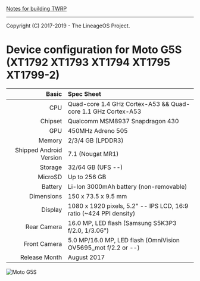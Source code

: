 [Notes for building TWRP](https://github.com/montanadevelopment/android_device_motorola_montana/blob/twrp-7.1/notes.md)

---

Copyright (C) 2017-2019 - The LineageOS Project.
 
Device configuration for Moto G5S (XT1792 XT1793 XT1794 XT1795 XT1799-2)
===========================================
Basic   | Spec Sheet
-------:|:-------------------------
CPU     | Quad-core 1.4 GHz Cortex-A53 && Quad-core 1.1 GHz Cortex-A53
Chipset | Qualcomm MSM8937 Snapdragon 430
GPU     | 450MHz Adreno 505
Memory  | 2/3/4 GB (LPDDR3)
Shipped Android Version | 7.1 (Nougat MR1)
Storage | 32/64 GB (UFS --)
MicroSD | Up to 256 GB
Battery | Li-Ion 3000mAh battery (non-removable)
Dimensions | 150 x 73.5 x 9.5 mm
Display | 1080 x 1920 pixels, 5.2" -- IPS LCD, 16:9 ratio (~424 PPI density)
Rear Camera  | 16.0 MP, LED flash (Samsung S5K3P3 f/2.0, 1/3.06")
Front Camera | 5.0 MP/16.0 MP, LED flash (OmniVision OV5695_mot f/2.2 or --<!--Need XT1799-2 camera details-->)
Release Month | August 2017
 
![Moto G5S](https://cdn2.gsmarena.com/vv/pics/motorola/motorola-moto-g5s-2.jpg "Moto G5S")
 
<!-- Display | 1440 x 2560 pixels, 5.7" LTPS IPS LCD, 16:9 ratio (~515 PPI density)-->
 
<!-- Places with -- are needed information yet to be inputed-->
 
